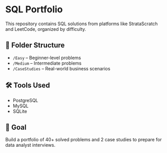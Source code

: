 # SQL Portfolio

This repository contains SQL solutions from platforms like StrataScratch and LeetCode, organized by difficulty.

## 📁 Folder Structure

- `/Easy` – Beginner-level problems
- `/Medium` – Intermediate problems
- `/CaseStudies` – Real-world business scenarios

## 🛠️ Tools Used

- PostgreSQL
- MySQL
- SQLite

## 🎯 Goal

Build a portfolio of 40+ solved problems and 2 case studies to prepare for data analyst interviews.
